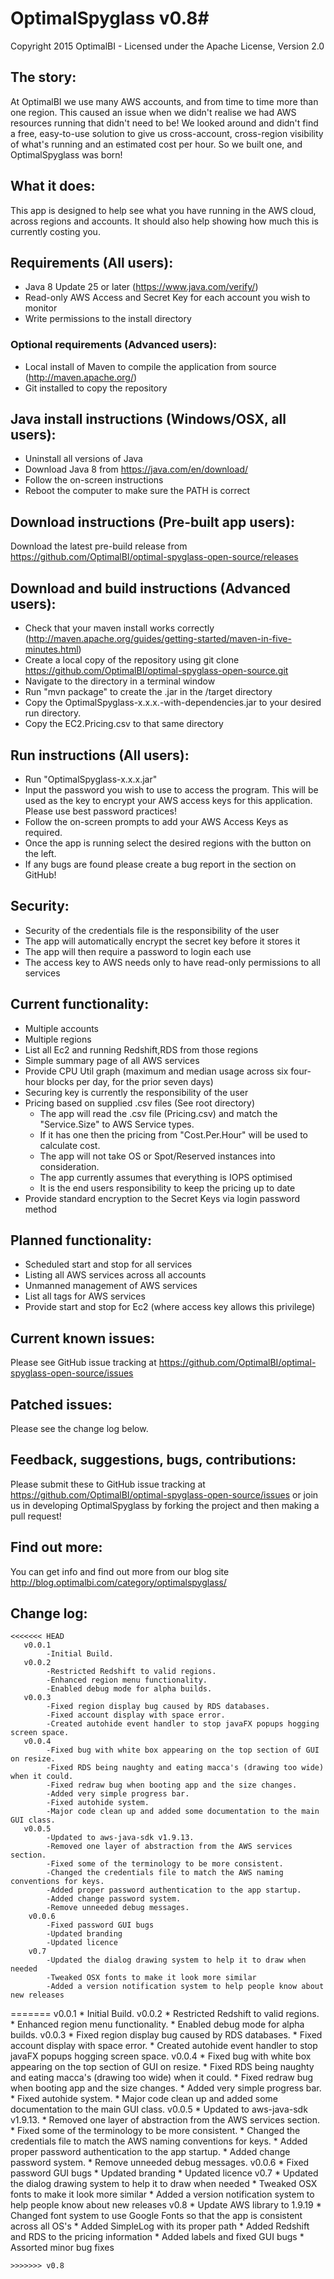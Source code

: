 # OptimalSpyglass v0.8#
Copyright 2015 OptimalBI - Licensed under the Apache License, Version 2.0

## The story: ##
At OptimalBI we use many AWS accounts, and from time to time more than one region. This caused an issue when we didn't realise we had AWS resources running that didn't need to be! We looked around and didn't find a free, easy-to-use solution to give us cross-account, cross-region visibility of what's running and an estimated cost per hour. So we built one, and OptimalSpyglass was born!

## What it does: ##
This app is designed to help see what you have running in the AWS cloud, across regions and accounts.
It should also help showing how much this is currently costing you.

## Requirements (All users): ##
* Java 8 Update 25 or later (https://www.java.com/verify/)
* Read-only AWS Access and Secret Key for each account you wish to monitor
* Write permissions to the install directory

### Optional requirements (Advanced users): ###
* Local install of Maven to compile the application from source (http://maven.apache.org/)
* Git installed to copy the repository    

## Java install instructions (Windows/OSX, all users): ##
* Uninstall all versions of Java
* Download Java 8 from https://java.com/en/download/
* Follow the on-screen instructions
* Reboot the computer to make sure the PATH is correct

## Download instructions (Pre-built app users): ##
Download the latest pre-build release from https://github.com/OptimalBI/optimal-spyglass-open-source/releases

## Download and build instructions (Advanced users): ##
* Check that your maven install works correctly (http://maven.apache.org/guides/getting-started/maven-in-five-minutes.html)
* Create a local copy of the repository using git clone https://github.com/OptimalBI/optimal-spyglass-open-source.git
* Navigate to the directory in a terminal window
* Run "mvn package" to create the .jar in the /target directory
* Copy the OptimalSpyglass-x.x.x.-with-dependencies.jar to your desired run directory.
* Copy the EC2.Pricing.csv to that same directory

## Run instructions (All users): ##
* Run "OptimalSpyglass-x.x.x.jar"
* Input the password you wish to use to access the program. This will be used as the key to encrypt your AWS access keys for this application. Please use best password practices!
* Follow the on-screen prompts to add your AWS Access Keys as required.
* Once the app is running select the desired regions with the button on the left.
* If any bugs are found please create a bug report in the section on GitHub!

## Security: ##
* Security of the credentials file is the responsibility of the user
* The app will automatically encrypt the secret key before it stores it
* The app will then require a password to login each use
* The access key to AWS needs only to have read-only permissions to all services

## Current functionality: ##
* Multiple accounts
* Multiple regions
* List all Ec2 and running Redshift,RDS from those regions
* Simple summary page of all AWS services
* Provide CPU Util graph (maximum and median usage across six four-hour blocks per day, for the prior seven days)
* Securing key is currently the responsibility of the user
* Pricing based on supplied .csv files (See root directory)
    * The app will read the .csv file (Pricing.csv) and match the "Service.Size" to AWS Service types.
    * If it has one then the pricing from "Cost.Per.Hour" will be used to calculate cost.
    * The app will not take OS or Spot/Reserved instances into consideration.
    * The app currently assumes that everything is IOPS optimised
    * It is the end users responsibility to keep the pricing up to date
* Provide standard encryption to the Secret Keys via login password method

## Planned functionality: ##
* Scheduled start and stop for all services
* Listing all AWS services across all accounts
* Unmanned management of AWS services
* List all tags for AWS services
* Provide start and stop for Ec2 (where access key allows this privilege)

## Current known issues: ##
Please see GitHub issue tracking at https://github.com/OptimalBI/optimal-spyglass-open-source/issues

## Patched issues: ##
Please see the change log below.

## Feedback, suggestions, bugs, contributions: ##
Please submit these to GitHub issue tracking at https://github.com/OptimalBI/optimal-spyglass-open-source/issues or join us in developing OptimalSpyglass by forking the project and then making a pull request!

## Find out more: ##
You can get info and find out more from our blog site http://blog.optimalbi.com/category/optimalspyglass/

## Change log: ##

```
<<<<<<< HEAD
   v0.0.1
        -Initial Build.
   v0.0.2
        -Restricted Redshift to valid regions.
        -Enhanced region menu functionality.
        -Enabled debug mode for alpha builds.
   v0.0.3
        -Fixed region display bug caused by RDS databases.
        -Fixed account display with space error.
        -Created autohide event handler to stop javaFX popups hogging screen space.
   v0.0.4
        -Fixed bug with white box appearing on the top section of GUI on resize.
        -Fixed RDS being naughty and eating macca's (drawing too wide) when it could.
        -Fixed redraw bug when booting app and the size changes.
        -Added very simple progress bar.
        -Fixed autohide system.
        -Major code clean up and added some documentation to the main GUI class.
   v0.0.5
        -Updated to aws-java-sdk v1.9.13.
        -Removed one layer of abstraction from the AWS services section.
        -Fixed some of the terminology to be more consistent.
        -Changed the credentials file to match the AWS naming conventions for keys.
        -Added proper password authentication to the app startup.
        -Added change password system.
        -Remove unneeded debug messages.
	v0.0.6
		-Fixed password GUI bugs
		-Updated branding
		-Updated licence
	v0.7
	    -Updated the dialog drawing system to help it to draw when needed
	    -Tweaked OSX fonts to make it look more similar
	    -Added a version notification system to help people know about new releases
```
=======
    v0.0.1
        * Initial Build.
    v0.0.2
        * Restricted Redshift to valid regions.
        * Enhanced region menu functionality.
        * Enabled debug mode for alpha builds.
    v0.0.3
        * Fixed region display bug caused by RDS databases.
        * Fixed account display with space error.
        * Created autohide event handler to stop javaFX popups hogging screen space.
    v0.0.4
        * Fixed bug with white box appearing on the top section of GUI on resize.
        * Fixed RDS being naughty and eating macca's (drawing too wide) when it could.
        * Fixed redraw bug when booting app and the size changes.
        * Added very simple progress bar.
        * Fixed autohide system.
        * Major code clean up and added some documentation to the main GUI class.
    v0.0.5
        * Updated to aws-java-sdk v1.9.13.
        * Removed one layer of abstraction from the AWS services section.
        * Fixed some of the terminology to be more consistent.
        * Changed the credentials file to match the AWS naming conventions for keys.
        * Added proper password authentication to the app startup.
        * Added change password system.
        * Remove unneeded debug messages.
    v0.0.6
		* Fixed password GUI bugs
		* Updated branding
		* Updated licence
    v0.7
	    * Updated the dialog drawing system to help it to draw when needed
	    * Tweaked OSX fonts to make it look more similar
	    * Added a version notification system to help people know about new releases
	v0.8
	    * Update AWS library to 1.9.19
	    * Changed font system to use Google Fonts so that the app is consistent across all OS's
	    * Added SimpleLog with its proper path
	    * Added Redshift and RDS to the pricing information
	    * Added labels and fixed GUI bugs
	    * Assorted minor bug fixes
```
>>>>>>> v0.8
